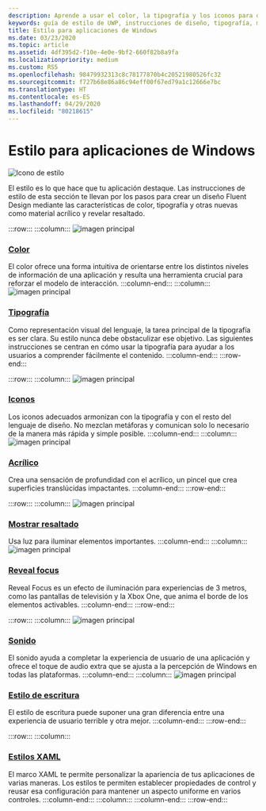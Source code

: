 ```yaml
---
description: Aprende a usar el color, la tipografía y los iconos para definir la personalidad de tu aplicación de Windows con la guía de estilo.
keywords: guía de estilo de UWP, instrucciones de diseño, tipografía, movimiento, sonido, movimiento, desarrollo de aplicaciones, guía de estilo de windows
title: Estilo para aplicaciones de Windows
ms.date: 03/23/2020
ms.topic: article
ms.assetid: 4df395d2-f10e-4e0e-9bf2-660f82b8a9fa
ms.localizationpriority: medium
ms.custom: RS5
ms.openlocfilehash: 98479932313c8c78177870b4c20521980526fc32
ms.sourcegitcommit: f727b68e86a86c94eff00f67ed79a1c12666e7bc
ms.translationtype: HT
ms.contentlocale: es-ES
ms.lasthandoff: 04/29/2020
ms.locfileid: "80218615"
---
```

# <a name="style-for-windows-apps"></a>Estilo para aplicaciones de Windows

![Icono de estilo](../images/style-2x.png)

El estilo es lo que hace que tu aplicación destaque. Las instrucciones de estilo de esta sección te llevan por los pasos para crear un diseño Fluent Design mediante las características de color, tipografía y otras nuevas como material acrílico y revelar resaltado.

:::row:::
    :::column:::
![imagen principal](images/header-color.svg)
### <a name="color"></a>[Color](color.md)
El color ofrece una forma intuitiva de orientarse entre los distintos niveles de información de una aplicación y resulta una herramienta crucial para reforzar el modelo de interacción.
    :::column-end:::
    :::column:::
![imagen principal](images/header-typography.svg)
### <a name="typography"></a>[Tipografía](typography.md)
Como representación visual del lenguaje, la tarea principal de la tipografía es ser clara. Su estilo nunca debe obstaculizar ese objetivo. Las siguientes instrucciones se centran en cómo usar la tipografía para ayudar a los usuarios a comprender fácilmente el contenido. 
    :::column-end:::
:::row-end:::

:::row:::
    :::column:::
![imagen principal](images/header-icons.svg)
### <a name="icons"></a>[Iconos](icons.md)
Los iconos adecuados armonizan con la tipografía y con el resto del lenguaje de diseño. No mezclan metáforas y comunican solo lo necesario de la manera más rápida y simple posible.
    :::column-end:::
    :::column:::
![imagen principal](images/header-acrylic.svg)
### <a name="acrylic"></a>[Acrílico](acrylic.md)
Crea una sensación de profundidad con el acrílico, un pincel que crea superficies translúcidas impactantes.
    :::column-end:::
:::row-end:::

:::row:::
    :::column:::
![imagen principal](images/header-reveal-highlight.svg)
### <a name="reveal-highlight"></a>[Mostrar resaltado](reveal.md)
Usa luz para iluminar elementos importantes.
    :::column-end:::
    :::column:::
![imagen principal](images/header-reveal-focus.svg)
### <a name="reveal-focus"></a>[Reveal focus](reveal-focus.md)
Reveal Focus es un efecto de iluminación para experiencias de 3 metros, como las pantallas de televisión y la Xbox One, que anima el borde de los elementos activables.
    :::column-end:::
:::row-end:::

:::row:::
    :::column:::
![imagen principal](images/header-sound.svg)
### <a name="sound"></a>[Sonido](sound.md)
El sonido ayuda a completar la experiencia de usuario de una aplicación y ofrece el toque de audio extra que se ajusta a la percepción de Windows en todas las plataformas.
    :::column-end:::
    :::column:::
![imagen principal](images/header-writing-style.gif)
### <a name="writing-style"></a>[Estilo de escritura](writing-style.md)
El estilo de escritura puede suponer una gran diferencia entre una experiencia de usuario terrible y otra mejor.
    :::column-end:::
:::row-end:::

:::row:::
    :::column:::
### <a name="xaml-styles"></a>[Estilos XAML](../controls-and-patterns/xaml-styles.md)
El marco XAML te permite personalizar la apariencia de tus aplicaciones de varias maneras. Los estilos te permiten establecer propiedades de control y reusar esa configuración para mantener un aspecto uniforme en varios controles.
    :::column-end:::
    :::column:::
    :::column-end:::
:::row-end:::
